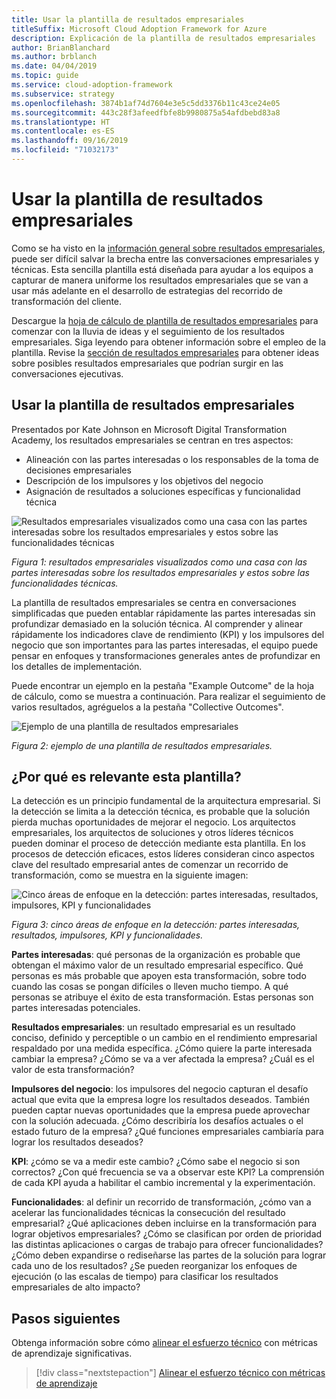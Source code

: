 ```yaml
---
title: Usar la plantilla de resultados empresariales
titleSuffix: Microsoft Cloud Adoption Framework for Azure
description: Explicación de la plantilla de resultados empresariales
author: BrianBlanchard
ms.author: brblanch
ms.date: 04/04/2019
ms.topic: guide
ms.service: cloud-adoption-framework
ms.subservice: strategy
ms.openlocfilehash: 3874b1af74d7604e3e5c5dd3376b11c43ce24e05
ms.sourcegitcommit: 443c28f3afeedfbfe8b9980875a54afdbebd83a8
ms.translationtype: HT
ms.contentlocale: es-ES
ms.lasthandoff: 09/16/2019
ms.locfileid: "71032173"
---
```

# <a name="how-to-use-the-business-outcome-template"></a>Usar la plantilla de resultados empresariales

Como se ha visto en la [información general sobre resultados empresariales](./index.md), puede ser difícil salvar la brecha entre las conversaciones empresariales y técnicas. Esta sencilla plantilla está diseñada para ayudar a los equipos a capturar de manera uniforme los resultados empresariales que se van a usar más adelante en el desarrollo de estrategias del recorrido de transformación del cliente.

Descargue la [hoja de cálculo de plantilla de resultados empresariales](https://archcenter.blob.core.windows.net/cdn/business-outcome-template.xlsx) para comenzar con la lluvia de ideas y el seguimiento de los resultados empresariales. Siga leyendo para obtener información sobre el empleo de la plantilla. Revise la [sección de resultados empresariales](./index.md) para obtener ideas sobre posibles resultados empresariales que podrían surgir en las conversaciones ejecutivas.

<!-- markdownlint-disable MD026 -->

## <a name="use-the-business-outcome-template"></a>Usar la plantilla de resultados empresariales

Presentados por Kate Johnson en Microsoft Digital Transformation Academy, los resultados empresariales se centran en tres aspectos:

- Alineación con las partes interesadas o los responsables de la toma de decisiones empresariales
- Descripción de los impulsores y los objetivos del negocio
- Asignación de resultados a soluciones específicas y funcionalidad técnica

![Resultados empresariales visualizados como una casa con las partes interesadas sobre los resultados empresariales y estos sobre las funcionalidades técnicas](../../_images/strategy/business-outcome-house.png)

*Figura 1: resultados empresariales visualizados como una casa con las partes interesadas sobre los resultados empresariales y estos sobre las funcionalidades técnicas.*

La plantilla de resultados empresariales se centra en conversaciones simplificadas que pueden entablar rápidamente las partes interesadas sin profundizar demasiado en la solución técnica. Al comprender y alinear rápidamente los indicadores clave de rendimiento (KPI) y los impulsores del negocio que son importantes para las partes interesadas, el equipo puede pensar en enfoques y transformaciones generales antes de profundizar en los detalles de implementación.

Puede encontrar un ejemplo en la pestaña "Example Outcome" de la hoja de cálculo, como se muestra a continuación. Para realizar el seguimiento de varios resultados, agréguelos a la pestaña "Collective Outcomes".

![Ejemplo de una plantilla de resultados empresariales](../../_images/strategy/business-outcome-template.png)

*Figura 2: ejemplo de una plantilla de resultados empresariales.*

## <a name="why-is-this-template-relevant"></a>¿Por qué es relevante esta plantilla?

La detección es un principio fundamental de la arquitectura empresarial. Si la detección se limita a la detección técnica, es probable que la solución pierda muchas oportunidades de mejorar el negocio. Los arquitectos empresariales, los arquitectos de soluciones y otros líderes técnicos pueden dominar el proceso de detección mediante esta plantilla. En los procesos de detección eficaces, estos líderes consideran cinco aspectos clave del resultado empresarial antes de comenzar un recorrido de transformación, como se muestra en la siguiente imagen:

![Cinco áreas de enfoque en la detección: partes interesadas, resultados, impulsores, KPI y funcionalidades](../../_images/strategy/business-outcome-focus-areas.png)

*Figura 3: cinco áreas de enfoque en la detección: partes interesadas, resultados, impulsores, KPI y funcionalidades.*

**Partes interesadas**: qué personas de la organización es probable que obtengan el máximo valor de un resultado empresarial específico. Qué personas es más probable que apoyen esta transformación, sobre todo cuando las cosas se pongan difíciles o lleven mucho tiempo. A qué personas se atribuye el éxito de esta transformación. Estas personas son partes interesadas potenciales.

**Resultados empresariales**: un resultado empresarial es un resultado conciso, definido y perceptible o un cambio en el rendimiento empresarial respaldado por una medida específica. ¿Cómo quiere la parte interesada cambiar la empresa? ¿Cómo se va a ver afectada la empresa? ¿Cuál es el valor de esta transformación?

**Impulsores del negocio**: los impulsores del negocio capturan el desafío actual que evita que la empresa logre los resultados deseados. También pueden captar nuevas oportunidades que la empresa puede aprovechar con la solución adecuada. ¿Cómo describiría los desafíos actuales o el estado futuro de la empresa? ¿Qué funciones empresariales cambiaría para lograr los resultados deseados?

**KPI**: ¿cómo se va a medir este cambio? ¿Cómo sabe el negocio si son correctos? ¿Con qué frecuencia se va a observar este KPI? La comprensión de cada KPI ayuda a habilitar el cambio incremental y la experimentación.

**Funcionalidades**: al definir un recorrido de transformación, ¿cómo van a acelerar las funcionalidades técnicas la consecución del resultado empresarial? ¿Qué aplicaciones deben incluirse en la transformación para lograr objetivos empresariales? ¿Cómo se clasifican por orden de prioridad las distintas aplicaciones o cargas de trabajo para ofrecer funcionalidades? ¿Cómo deben expandirse o rediseñarse las partes de la solución para lograr cada uno de los resultados? ¿Se pueden reorganizar los enfoques de ejecución (o las escalas de tiempo) para clasificar los resultados empresariales de alto impacto?

## <a name="next-steps"></a>Pasos siguientes

Obtenga información sobre cómo [alinear el esfuerzo técnico](../learning-metrics.md) con métricas de aprendizaje significativas.

> [!div class="nextstepaction"]
> [Alinear el esfuerzo técnico con métricas de aprendizaje](../learning-metrics.md)
